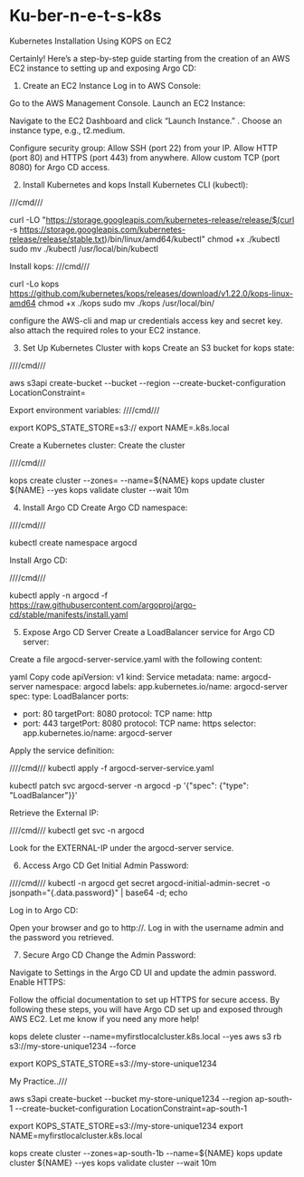 # Ku-ber-n-e-t-s-k8s

Kubernetes Installation Using KOPS on EC2

Certainly! Here’s a step-by-step guide starting from the creation of an AWS EC2 instance to setting up and exposing Argo CD:

1. Create an EC2 Instance
Log in to AWS Console:

Go to the AWS Management Console.
Launch an EC2 Instance:

Navigate to the EC2 Dashboard and click “Launch Instance.”
.
Choose an instance type, e.g., t2.medium.


Configure security group:
Allow SSH (port 22) from your IP.
Allow HTTP (port 80) and HTTPS (port 443) from anywhere.
Allow custom TCP (port 8080) for Argo CD access.



2. Install Kubernetes and kops
Install Kubernetes CLI (kubectl):

///cmd///



curl -LO "https://storage.googleapis.com/kubernetes-release/release/$(curl -s https://storage.googleapis.com/kubernetes-release/release/stable.txt)/bin/linux/amd64/kubectl"
chmod +x ./kubectl
sudo mv ./kubectl /usr/local/bin/kubectl


Install kops:
///cmd///



curl -Lo kops https://github.com/kubernetes/kops/releases/download/v1.22.0/kops-linux-amd64
chmod +x ./kops
sudo mv ./kops /usr/local/bin/

configure the AWS-cli 
and map ur credentials access key and secret key. also attach the required roles to your EC2 instance.

3. Set Up Kubernetes Cluster with kops
Create an S3 bucket for kops state:

////cmd///


aws s3api create-bucket --bucket <your-kops-state-store> --region <your-region> --create-bucket-configuration LocationConstraint=<your-region>

Export environment variables:
////cmd///


export KOPS_STATE_STORE=s3://<your-kops-state-store>
export NAME=<your-cluster-name>.k8s.local



Create a Kubernetes cluster:
Create the cluster

////cmd///



kops create cluster --zones=<your-aws-zone> --name=${NAME}
kops update cluster ${NAME} --yes
kops validate cluster --wait 10m


4. Install Argo CD
Create Argo CD namespace:

////cmd///

kubectl create namespace argocd

Install Argo CD:

////cmd///

kubectl apply -n argocd -f https://raw.githubusercontent.com/argoproj/argo-cd/stable/manifests/install.yaml


5. Expose Argo CD Server
Create a LoadBalancer service for Argo CD server:

Create a file argocd-server-service.yaml with the following content:

yaml
Copy code
apiVersion: v1
kind: Service
metadata:
  name: argocd-server
  namespace: argocd
  labels:
    app.kubernetes.io/name: argocd-server
spec:
  type: LoadBalancer
  ports:
  - port: 80
    targetPort: 8080
    protocol: TCP
    name: http
  - port: 443
    targetPort: 8080
    protocol: TCP
    name: https
  selector:
    app.kubernetes.io/name: argocd-server
	
	
Apply the service definition:

////cmd///
kubectl apply -f argocd-server-service.yaml

kubectl patch svc argocd-server -n argocd -p '{"spec": {"type": "LoadBalancer"}}'


Retrieve the External IP:

////cmd///
kubectl get svc -n argocd

Look for the EXTERNAL-IP under the argocd-server service.

6. Access Argo CD
Get Initial Admin Password:

////cmd///
kubectl -n argocd get secret argocd-initial-admin-secret -o jsonpath="{.data.password}" | base64 -d; echo

Log in to Argo CD:

Open your browser and go to http://<external-ip>.
Log in with the username admin and the password you retrieved.

7. Secure Argo CD
Change the Admin Password:

Navigate to Settings in the Argo CD UI and update the admin password.
Enable HTTPS:

Follow the official documentation to set up HTTPS for secure access.
By following these steps, you will have Argo CD set up and exposed through AWS EC2. Let me know if you need any more help!




kops delete cluster --name=myfirstlocalcluster.k8s.local --yes
aws s3 rb s3://my-store-unique1234 --force

export KOPS_STATE_STORE=s3://my-store-unique1234




My Practice..///

aws s3api create-bucket --bucket my-store-unique1234 --region ap-south-1 --create-bucket-configuration LocationConstraint=ap-south-1


export KOPS_STATE_STORE=s3://my-store-unique1234
export NAME=myfirstlocalcluster.k8s.local



kops create cluster --zones=ap-south-1b --name=${NAME}
kops update cluster ${NAME} --yes
kops validate cluster --wait 10m
